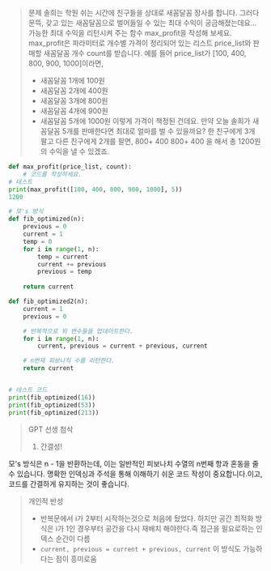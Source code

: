 >문제
> 솔희는 학원 쉬는 시간에 친구들을 상대로 새꼼달꼼 장사를 합니다. 
> 그러다 문뜩, 갖고 있는 새꼼달꼼으로 벌어들일 수 있는 최대 수익이 궁금해졌는데요... 
> 가능한 최대 수익을 리턴시켜 주는 함수 max_profit을 작성해 보세요. 
> max_profit은 파라미터로 개수별 가격이 정리되어 있는 리스트 price_list와 판매할 새꼼달꼼 개수 count를 받습니다.
> 예를 들어 price_list가 [100, 400, 800, 900, 1000]이라면,
>- 새꼼달꼼 1개에 100원
>- 새꼼달꼼 2개에 400원
>- 새꼼달꼼 3개에 800원
>- 새꼼달꼼 4개에 900원
>- 새꼼달꼼 5개에 1000원 
>이렇게 가격이 책정된 건데요.
>만약 오늘 솔희가 새꼼달꼼 5개를 판매한다면 최대로 얼마를 벌 수 있을까요?
한 친구에게 3개 팔고 다른 친구에게 2개를 팔면, 800+ 400 800+ 400  을 해서 총 1200원의 수익을 낼 수 있겠죠.

```python
def max_profit(price_list, count):
    # 코드를 작성하세요.
# 테스트
print(max_profit([100, 400, 800, 900, 1000], 5))
1200
```

```python
# 모's 방식
def fib_optimized(n):
    previous = 0
    current = 1
    temp = 0
    for i in range(1, n):
        temp = current
        current += previous
        previous = temp
        
    return current

def fib_optimized2(n):
    current = 1
    previous = 0

    # 반복적으로 위 변수들을 업데이트한다. 
    for i in range(1, n):
        current, previous = current + previous, current

    # n번재 피보나치 수를 리턴한다. 
    return current


# 테스트 코드
print(fib_optimized(16))
print(fib_optimized(53))
print(fib_optimized(213))
```

> GPT 선생 첨삭
>1. 간결성!

모's 방식은 n - 1을 반환하는데, 이는 일반적인 피보나치 수열의 n번째 항과 혼동을 줄 수 있습니다. 명확한 인덱싱과 주석을 통해 이해하기 쉬운 코드 작성이 중요합니다.이고, 코드를 간결하게 유지하는 것이 좋습니다.

>개인적 반성
>- 반복문에서 i가 2부터 시작하는것으로 처음에 뒀었다. 하지만 공간 최적화 방식은 i가 1인 경우부터 공간을 다시 재배치 해야한다.즉 접근을 필요로하는 인덱스 순간이 다름 
>- ```current, previous = current + previous, current``` 이 방식도 가능하다는 점이 흥미로움